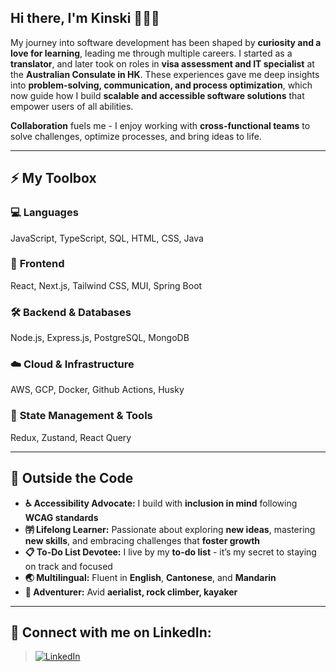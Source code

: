 ## Hi there, I'm Kinski 🙋🏻‍♀️

My journey into software development has been shaped by **curiosity and a love for learning**, leading me through multiple careers. I started as a **translator**, and later took on roles in **visa assessment and IT specialist** at the **Australian Consulate in HK**. These experiences gave me deep insights into **problem-solving, communication, and process optimization**, which now guide how I build **scalable and accessible software solutions** that empower users of all abilities.

**Collaboration** fuels me - I enjoy working with **cross-functional teams** to solve challenges, optimize processes, and bring ideas to life.

---

## ⚡ My Toolbox  

### 💻 **Languages**  
JavaScript, TypeScript, SQL, HTML, CSS, Java  

### 🎨 **Frontend**  
React, Next.js, Tailwind CSS, MUI, Spring Boot 

### 🛠️ **Backend & Databases**  
Node.js, Express.js, PostgreSQL, MongoDB  

### ☁️ **Cloud & Infrastructure**  
AWS, GCP, Docker, Github Actions, Husky  

### 🔄 **State Management & Tools**  
Redux, Zustand, React Query  

---

## 🌱 Outside the Code  

- **♿ Accessibility Advocate:** I build with **inclusion in mind** following **WCAG standards**  
- **㈻ Lifelong Learner:** Passionate about exploring **new ideas**, mastering **new skills**, and embracing challenges that **foster growth**
- **📋 To-Do List Devotee:** I live by my **to-do list** - it’s my secret to staying on track and focused
- **🌏 Multilingual:** Fluent in **English**, **Cantonese**, and **Mandarin** 
- **🧗 Adventurer:** Avid **aerialist, rock climber, kayaker**  

---
## 🤝 Connect with me on LinkedIn:
>[![LinkedIn](https://img.shields.io/badge/linkedin-%230077B5.svg?style=for-the-badge&logo=linkedin&logoColor=white)](https://www.linkedin.com/in/kinskiwu/)
